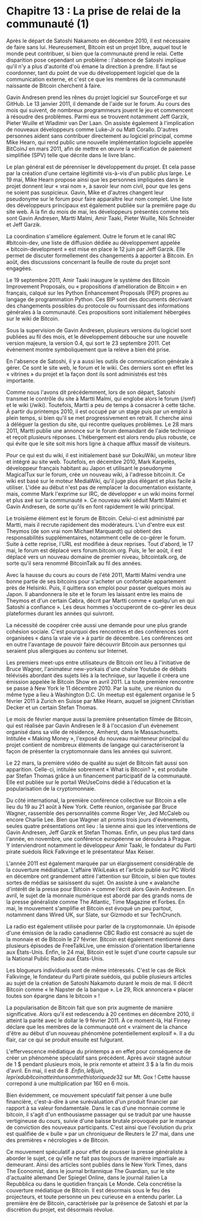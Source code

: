 # Chapitre 13 : La prise de relai de la communauté (1)

Après le départ de Satoshi Nakamoto en décembre 2010, il est nécessaire de faire sans lui. Heureusement, Bitcoin est un projet libre, auquel tout le monde peut contribuer, si bien que la communauté prend le relai. Cette disparition pose cependant un problème : l'absence de Satoshi implique qu'il n'y a plus d'autorité d'où émane la direction à prendre. Il faut se coordonner, tant du point de vue du développement logiciel que de la communication externe, et c'est ce que les membres de la communauté naissante de Bitcoin cherchent à faire.

Gavin Andresen prend les rênes du projet logiciel sur SourceForge et sur GitHub. Le 13 janvier 2011, il demande de l'aide sur le forum. Au cours des mois qui suivent, de nombreux programmeurs jouent le jeu et commencent à résoudre des problèmes. Parmi eux se trouvent notamment Jeff Garzik, Pieter Wuille et Wladimir van Der Laan. On assiste également à l'implication de nouveaux développeurs comme Luke-Jr ou Matt Corallo. D'autres personnes aident sans contribuer directement au logiciel principal, comme Mike Hearn, qui rend public une nouvelle implémentation logicielle appelée BitCoinJ en mars 2011, afin de mettre en œuvre la vérification de paiement simplifiée (SPV) telle que décrite dans le livre blanc.

Le plan général est de pérenniser le développement du projet. Et cela passe par la création d'une certaine légitimité vis-à-vis d'un public plus large. Le 19 mai, Mike Hearn propose ainsi que les personnes impliquées dans le projet donnent leur « vrai nom », à savoir leur nom civil, pour que les gens ne soient pas suspicieux. Gavin, Mike et d'autres changent leur pseudonyme sur le forum pour faire apparaître leur nom complet. Une liste des développeurs principaux est également publiée sur la première page du site web. À la fin du mois de mai, les développeurs présentés comme tels sont Gavin Andresen, Martti Malmi, Amir Taaki, Pieter Wuille, Nils Schneider et Jeff Garzik.

La coordination s'améliore également. Outre le forum et le canal IRC #bitcoin-dev, une liste de diffusion dédiée au développement appelée « bitcoin-development » est mise en place le 12 juin par Jeff Garzik. Elle permet de discuter formellement des changements à apporter à Bitcoin. En août, des discussions concernant la feuille de route du projet sont engagées.

Le 19 septembre 2011, Amir Taaki inaugure le système des Bitcoin Improvement Proposals, ou « propositions d'amélioration de Bitcoin » en français, calqué sur les Python Enhancement Proposals (PEP) propres au langage de programmation Python. Ces BIP sont des documents décrivant des changements possibles du protocole ou fournissant des informations générales à la communauté. Ces propositions sont initialement hébergées sur le wiki de Bitcoin.

Sous la supervision de Gavin Andresen, plusieurs versions du logiciel sont publiées au fil des mois, et le développement débouche sur une nouvelle version majeure, la version 0.4, qui sort le 23 septembre 2011. Cet évènement montre symboliquement que la relève a bien été prise.

En l'absence de Satoshi, il y a aussi les outils de communication générale à gérer. Ce sont le site web, le forum et le wiki. Ces derniers sont en effet les « vitrines » du projet et la façon dont ils sont administrés est très importante.

Comme nous l'avons dit précédemment, lors de son départ, Satoshi transmet le contrôle du site à Martti Malmi, qui englobe alors le forum (/smf) et le wiki (/wiki). Toutefois, Martti a peu de temps à consacrer à cette tâche. À partir du printemps 2010, il est occupé par un stage puis par un emploi à plein temps, si bien qu'il se met progressivement en retrait. Il cherche ainsi à déléguer la gestion du site, qui recontre quelques problèmes. Le 28 mars 2011, Martti publie une annonce sur le forum demandant de l'aide technique et reçoit plusieurs réponses. L'hébergement est alors rendu plus robuste, ce qui évite que le site soit mis hors ligne à chaque afflux massif de visiteurs.

Pour ce qui est du wiki, il est initialement basé sur DokuWiki, un moteur libre et intégré au site web. Toutefois, en décembre 2010, Mark Karpelès, développeur français habitant au Japon et utilisant le pseudonyme MagicalTux sur le forum, crée un nouveau wiki, à l'adresse bitcoin.it. Ce wiki est basé sur le moteur MediaWiki, qu'il juge plus élégant et plus facile à utiliser. L'idée au début n'est pas de remplacer la documentation existante, mais, comme Mark l'exprime sur IRC, de développer « un wiki moins formel et plus axé sur la communauté ». Ce nouveau wiki séduit Martti Malmi et Gavin Andresen, de sorte qu'ils en font rapidement le wiki principal.

Le troisième élément est le forum de Bitcoin. Celui-ci est administré par Martti, mais il recrute rapidement des modérateurs. L'un d'entre eux est Theymos (de son vrai nom Michael Marquardt) qui obtient des responsabilités supplémentaires, notamment celle de co-gérer le forum. Suite à cette reprise, l'URL est modifiée à deux reprises. Tout d'abord, le 17 mai, le forum est déplacé vers forum.bitcoin.org. Puis, le 1er août, il est déplacé vers un nouveau domaine de premier niveau, bitcointalk.org, de sorte qu'il sera renommé BitcoinTalk au fil des années.

Avec la hausse du cours au cours de l'été 2011, Martti Malmi vendra une bonne partie de ses bitcoins pour s'acheter un confortable appartement près de Helsinki. Puis, il quittera son emploi pour passer quelques mois au Japon. Il abandonnera le site et le forum les laissant entre les mains de Theymos et d'un certain Cøbra, décrit par Martti comme « quelqu'un en qui Satoshi a confiance ». Les deux hommes s'occuperont de co-gérer les deux plateformes durant les années qui suivront.

La nécessité de coopérer crée aussi une demande pour une plus grande cohésion sociale. C'est pourquoi des rencontres et des conférences sont organisées « dans la vraie vie » à partir de décembre. Les conférences ont en outre l'avantage de pouvoir faire découvrir Bitcoin aux personnes qui seraient plus allergiques au contenu sur Internet.

Les premiers meet-ups entre utilisateurs de Bitcoin ont lieu à l'initiative de Bruce Wagner, l'animateur new-yorkais d'une chaîne Youtube de débats télévisés abordant des sujets liés à la technique, sur laquelle il créera une émission appelée le Bitcoin Show en avril 2011. La toute première rencontre se passe à New York le 11 décembre 2010. Par la suite, une réunion du même type a lieu à Washington D.C. Un meetup est également organisé le 5 février 2011 à Zurich en Suisse par Mike Hearn, auquel se joignent Christian Decker et un certain Stefan Thomas.

Le mois de février marque aussi la première présentation filmée de Bitcoin, qui est réalisée par Gavin Andresen le 8 à l'occasion d'un évènement organisé dans sa ville de résidence, Amherst, dans le Massachusetts. Intitulée « Making Money », l'exposé du nouveau mainteneur principal du projet contient de nombreux éléments de langage qui caractériseront la façon de présenter la cryptomonnaie dans les années qui suivront.

Le 22 mars, la première vidéo de qualité au sujet de Bitcoin fait aussi son apparition. Celle-ci, intitulée sobrement « What is Bitcoin? », est produite par Stefan Thomas grâce à un financement participatif de la communauté. Elle est publiée sur le portail WeUseCoins dédié à l'éducation et la popularisation de la cryptomonnaie.

Du côté international, la première conférence collective sur Bitcoin a elle lieu du 19 au 21 août à New York. Cette réunion, organisée par Bruce Wagner, rassemble des personnalités comme Roger Ver, Jed McCaleb ou encore Charlie Lee. Bien que Wagner ait promis trois jours d'évènements, seules quatre présentations ont lieu : la sienne ainsi que les interventions de Gavin Andresen, Jeff Garzik et Stefan Thomas. Enfin, un peu plus tard dans l'année, en novembre, une conférence européenne se déroulera à Prague. Y interviendront notamment le développeur Amir Taaki, le fondateur du Parti pirate suédois Rick Falkvinge et le présentateur Max Keiser.

L'année 2011 est également marquée par un élargissement considérable de la couverture médiatique. L'affaire WikiLeaks et l'article publié sur PC World en décembre ont grandement attiré l'attention sur Bitcoin, si bien que toutes sortes de médias se saisissent du sujet. On assiste à une « avalanche d'intérêt de la presse pour Bitcoin » comme l'écrit alors Gavin Andresen. En avril, le sujet de la monnaie numérique est abordé par des grands noms de la presse généraliste comme The Atlantic, Time Magazine et Forbes. En mai, le mouvement s'amplifie et Bitcoin est évoqué un peu partout, notamment dans Wired UK, sur Slate, sur Gizmodo et sur TechCrunch.

La radio est également utilisée pour parler de la cryptomonnaie. Un épisode d'une émission de la radio canadienne CBC Radio est consacré au sujet de la monnaie et de Bitcoin le 27 février. Bitcoin est également mentionné dans plusieurs épisodes de FreeTalkLive, une émission d'orientation libertarienne aux États-Unis. Enfin, le 24 mai, Bitcoin est le sujet d'une courte capsule sur la National Public Radio aux États-Unis.

Les blogueurs individuels sont de même intéressés. C'est le cas de Rick Falkvinge, le fondateur du Parti pirate suédois, qui publie plusieurs articles au sujet de la création de Satoshi Nakamoto durant le mois de mai. Il décrit Bitcoin comme « le Napster de la banque ». Le 29, Rick annoncera « placer toutes son épargne dans le bitcoin » !

La popularisation de Bitcoin fait que son prix augmente de manière significative. Alors qu'il est redescendu à 20 centimes en décembre 2010, il atteint la parité avec le dollar le 9 février 2011. À ce moment-là, Hal Finney déclare que les membres de la communauté ont « vraiment de la chance d'être au début d'un nouveau phénomène potentiellement explosif ». Il a du flair, car ce qui se produit ensuite est fulgurant.

L'effervescence médiatique du printemps a en effet pour conséquence de créer un phénomène spéculatif sans précédent. Après avoir stagné autour de 1 $ pendant plusieurs mois, le prix remonte et atteint 3 $ à la fin du mois d'avril. En mai, il est de 8 $. Enfin, le 8 juin, le prix du bitcoin atteint un sommet historique de 32 $ sur Mt. Gox ! Cette hausse correpond à une multiplication par 160 en 6 mois.

Bien évidemment, ce mouvement spéculatif fait penser à une bulle financière, c'est-à-dire à une surévaluation d'un produit financier par rapport à sa valeur fondamentale. Dans le cas d'une monnaie comme le bitcoin, il s'agit d'un enthousiasme passager qui se traduit par une hausse vertigineuse du cours, suivie d'une baisse brutale provoquée par le manque de conviction des nouveaux participants. C'est ainsi que l'évolution du prix est qualifiée de « bulle » par un chroniqueur de Reuters le 27 mai, dans une des premières « nécrologies » de Bitcoin.

Ce mouvement spéculatif a pour effet de pousser la presse généraliste à aborder le sujet, ce qu'elle ne fait pas toujours de manière impartiale au demeurant. Ainsi des articles sont publiés dans le New York Times, dans The Economist, dans le journal britannique The Guardian, sur le site d'actualité allemand Der Spiegel Online, dans le journal italien La Repubblica ou dans le quotidien français Le Monde. Cela concrétise la couverture médiatique de Bitcoin. Il est désormais sous le feu des projecteurs, et toute personne un peu curieuse en a entendu parler. La première ère de Bitcoin, caractérisée par la présence de Satoshi et par la discrétion du projet, est désormais révolue.
